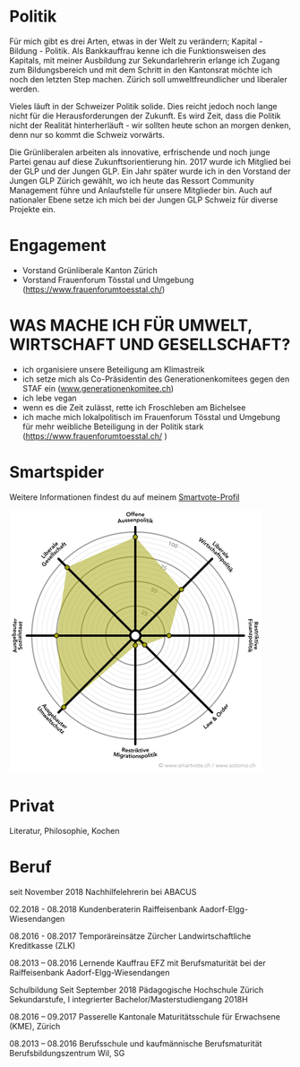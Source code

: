 # Politik

Für mich gibt es drei Arten, etwas in der Welt zu verändern; Kapital - Bildung - Politik. Als Bankkauffrau kenne ich die Funktionsweisen des Kapitals, mit meiner Ausbildung zur Sekundarlehrerin erlange ich Zugang zum Bildungsbereich und mit dem Schritt in den Kantonsrat möchte ich noch den letzten Step machen. Zürich soll umweltfreundlicher und liberaler werden.

Vieles läuft in der Schweizer Politik solide. Dies reicht jedoch noch lange nicht für die Herausforderungen der Zukunft. Es wird Zeit, dass die Politik nicht der Realität hinterherläuft - wir sollten heute schon an morgen denken, denn nur so kommt die Schweiz vorwärts.

Die Grünliberalen arbeiten als innovative, erfrischende und noch junge Partei genau auf diese Zukunftsorientierung hin. 2017 wurde ich Mitglied bei der GLP und der Jungen GLP. Ein Jahr später wurde ich in den Vorstand der Jungen GLP Zürich gewählt, wo ich heute das Ressort Community Management führe und Anlaufstelle für unsere Mitglieder bin. Auch auf nationaler Ebene setze ich mich bei der Jungen GLP Schweiz für diverse Projekte ein.


# Engagement

* Vorstand Grünliberale Kanton Zürich
* Vorstand Frauenforum Tösstal und Umgebung (https://www.frauenforumtoesstal.ch/)

# WAS MACHE ICH FÜR UMWELT, WIRTSCHAFT UND GESELLSCHAFT?

* ich organisiere unsere Beteiligung am Klimastreik
* ich setze mich als Co-Präsidentin des Generationenkomitees gegen den STAF ein (www.generationenkomitee.ch)
* ich lebe vegan
* wenn es die Zeit zulässt, rette ich Froschleben am Bichelsee
* ich mache mich lokalpolitisch im Frauenforum Tösstal und Umgebung für mehr weibliche Beteiligung in der Politik stark  (https://www.frauenforumtoesstal.ch/ )


# Smartspider

Weitere Informationen findest du auf meinem [Smartvote-Profil](http://www.smartvote.ch/19_zh_leg/portrait/candidate/index/40600001453?lang=de_CH)
              
<p class="center">
  <img src="./smartspider.png" class="smartspider" alt="Manuel Frick">
</p>

# Privat 

Literatur, Philosophie, Kochen

# Beruf

seit November 2018
Nachhilfelehrerin bei ABACUS

02.2018 - 08.2018
Kundenberaterin Raiffeisenbank Aadorf-Elgg-Wiesendangen

08.2016 - 08.2017
Temporäreinsätze Zürcher Landwirtschaftliche Kreditkasse (ZLK)
 
08.2013 – 08.2016 
Lernende Kauffrau EFZ mit Berufsmaturität bei der Raiffeisenbank Aadorf-Elgg-Wiesendangen 

Schulbildung
Seit September 2018
Pädagogische Hochschule Zürich Sekundarstufe, I integrierter Bachelor/Masterstudiengang 2018H 
 
08.2016 – 09.2017 
Passerelle Kantonale Maturitätsschule für Erwachsene (KME), Zürich 
 
08.2013 – 08.2016 
Berufsschule und kaufmännische Berufsmaturität Berufsbildungszentrum Wil, SG 

